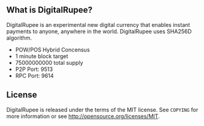 What is DigitalRupee?
----------------

DigitalRupee is an experimental new digital currency that enables instant payments to anyone, anywhere in the world. DigitalRupee uses SHA256D algorithm. 

 - POW/POS Hybrid Concensus
 - 1 minute block target
 - 75000000000 total supply
 - P2P Port: 9513
 - RPC Port: 9614


License
-------

DigitalRupee is released under the terms of the MIT license. See `COPYING` for more information or see http://opensource.org/licenses/MIT.
